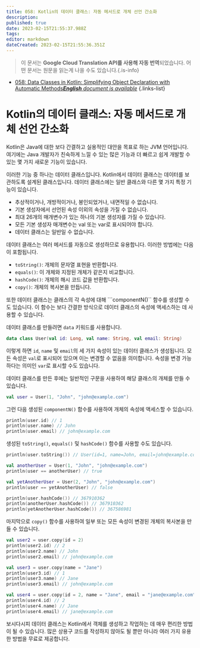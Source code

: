 ```yaml
---
title: 058: Kotlin의 데이터 클래스: 자동 메서드로 개체 선언 간소화
description: 
published: true
date: 2023-02-15T21:55:37.988Z
tags: 
editor: markdown
dateCreated: 2023-02-15T21:55:36.351Z
---
```


> 이 문서는 **Google Cloud Translation API를 사용해 자동 번역**되었습니다.
어떤 문서는 원문을 읽는게 나을 수도 있습니다.{.is-info}



- [058: Data Classes in Kotlin: Simplifying Object Declaration with Automatic Methods***English** document is available*](/en/Knowledge-base/Kotlin/Learning/058-data-classes-in-kotlin-simplifying-object-declaration-with-automatic-methods)
{.links-list}


# Kotlin의 데이터 클래스: 자동 메서드로 개체 선언 간소화

Kotlin은 Java에 대한 보다 간결하고 실용적인 대안을 목표로 하는 JVM 언어입니다. 여기에는 Java 개발자가 친숙하게 느낄 수 있는 많은 기능과 더 빠르고 쉽게 개발할 수 있는 몇 가지 새로운 기능이 있습니다.

이러한 기능 중 하나는 데이터 클래스입니다. Kotlin에서 데이터 클래스는 데이터를 보관하도록 설계된 클래스입니다. 데이터 클래스에는 일반 클래스와 다른 몇 가지 특정 기능이 있습니다.

- 추상적이거나, 개방적이거나, 봉인되었거나, 내면적일 수 없습니다.
- 기본 생성자에서 선언된 속성 이외의 속성을 가질 수 없습니다.
- 최대 26개의 매개변수가 있는 하나의 기본 생성자를 가질 수 있습니다.
- 모든 기본 생성자 매개변수는 val 또는 var로 표시되어야 합니다.
- 데이터 클래스는 일반일 수 없습니다.

데이터 클래스는 여러 메서드를 자동으로 생성하므로 유용합니다. 이러한 방법에는 다음이 포함됩니다.

- ```toString()```: 개체의 문자열 표현을 반환합니다.
- ```equals()```: 이 개체와 지정된 개체가 같은지 비교합니다.
- ```hashCode()```: 개체의 해시 코드 값을 반환합니다.
- ```copy()```: 개체의 복사본을 만듭니다.

또한 데이터 클래스는 클래스의 각 속성에 대해 ```componentN()`` 함수를 생성할 수도 있습니다. 이 함수는 보다 간결한 방식으로 데이터 클래스의 속성에 액세스하는 데 사용할 수 있습니다.

데이터 클래스를 만들려면 ```data``` 키워드를 사용합니다.

```kotlin
data class User(val id: Long, val name: String, val email: String)
```

이렇게 하면 ```id```, ```name``` 및 ```email```의 세 가지 속성이 있는 데이터 클래스가 생성됩니다. 모든 속성은 ```val```로 표시되어 있으며 이는 변경할 수 없음을 의미합니다. 속성을 변경 가능하다는 의미인 ```var```로 표시할 수도 있습니다.

데이터 클래스를 만든 후에는 일반적인 구문을 사용하여 해당 클래스의 개체를 만들 수 있습니다.

```kotlin
val user = User(1, "John", "john@example.com")
```

그런 다음 생성된 ```componentN()``` 함수를 사용하여 개체의 속성에 액세스할 수 있습니다.

```kotlin
println(user.id) // 1
println(user.name) // John
println(user.email) // john@example.com
```

생성된 ```toString()```, ```equals()``` 및 ```hashCode()``` 함수를 사용할 수도 있습니다.

```kotlin
println(user.toString()) // User(id=1, name=John, email=john@example.com)

val anotherUser = User(1, "John", "john@example.com")
println(user == anotherUser) // true

val yetAnotherUser = User(2, "John", "john@example.com")
println(user == yetAnotherUser) // false

println(user.hashCode()) // 367910362
println(anotherUser.hashCode()) // 367910362
println(yetAnotherUser.hashCode()) // 367586981
```

마지막으로 ```copy()``` 함수를 사용하여 일부 또는 모든 속성이 변경된 개체의 복사본을 만들 수 있습니다.

```kotlin
val user2 = user.copy(id = 2)
println(user2.id) // 2
println(user2.name) // John
println(user2.email) // john@example.com

val user3 = user.copy(name = "Jane")
println(user3.id) // 1
println(user3.name) // Jane
println(user3.email) // john@example.com

val user4 = user.copy(id = 2, name = "Jane", email = "jane@example.com")
println(user4.id) // 2
println(user4.name) // Jane
println(user4.email) // jane@example.com
```

보시다시피 데이터 클래스는 Kotlin에서 객체를 생성하고 작업하는 데 매우 편리한 방법이 될 수 있습니다. 많은 상용구 코드를 작성하지 않아도 될 뿐만 아니라 여러 가지 유용한 방법을 무료로 제공합니다.